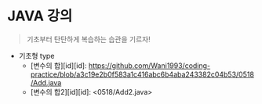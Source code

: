 # JAVA 강의
>기초부터 탄탄하게
>복습하는 습관을 기르자!

* 기초형 type
  - [변수의 합][id][id]: <https://github.com/Wani1993/coding-practice/blob/a3c19e2b0f583a1c416abc6b4aba243382c04b53/0518/Add.java>
  - [변수의 합2][id][id]: <0518/Add2.java>




